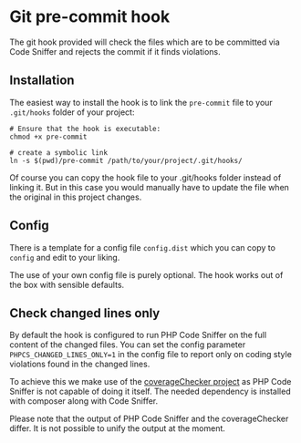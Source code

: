 # Git pre-commit hook

The git hook provided will check the files which are to be committed via Code Sniffer and rejects the commit if it finds violations.

## Installation 

The easiest way to install the hook is to link the `pre-commit` file to your `.git/hooks` folder of your project:

```
# Ensure that the hook is executable:
chmod +x pre-commit

# create a symbolic link
ln -s $(pwd)/pre-commit /path/to/your/project/.git/hooks/
```

Of course you can copy the hook file to your .git/hooks folder instead of linking it. But in this case you would manually have to update the file when the original in this project changes. 

## Config

There is a template for a config file `config.dist` which you can copy to `config` and edit to your liking.

The use of your own config file is purely optional. The hook works out of the box with sensible defaults.

## Check changed lines only

By default the hook is configured to run PHP Code Sniffer on the full content of the changed files. You can set the config parameter `PHPCS_CHANGED_LINES_ONLY=1` in the config file to report only on coding style violations found in the changed lines.

To achieve this we make use of the [coverageChecker project](https://github.com/exussum12/coverageChecker) as PHP Code Sniffer is not capable of doing it itself. The needed dependency is installed with composer along with Code Sniffer.

Please note that the output of PHP Code Sniffer and the coverageChecker differ. It is not possible to unify the output at the moment.